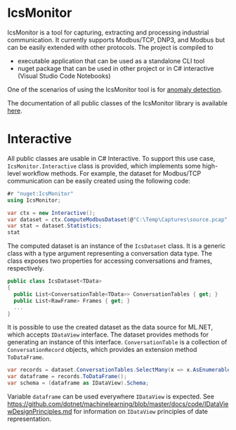 ﻿# IcsMonitor

IcsMonitor is a tool for capturing, extracting and processing industrial communication. It currently supports Modbus/TCP, DNP3, and Modbus 
but can be easily extended with other protocols. The project is compiled to

* executable application that can be used as a standalone CLI tool
* nuget package that can be used in other project or in C# interactive (Visual Studio Code Notebooks)

One of the scenarios of using the IcsMonitor tool is for [anomaly detection](Docs/Classification.md). 

The documentation of all public classes of the IcsMonitor library is available [here](Docs/IcsMonitor.md).

# Interactive

All public classes are usable in C# Interactive. To support this use case, ```IcsMonitor.Interactive``` class is provided, which 
implements some high-level workflow methods. For example, the dataset for Modbus/TCP communication can be easily created using the following code:

```csharp
#r "nuget:IcsMonitor"
using IcsMonitor;

var ctx = new Interactive();
var dataset = ctx.ComputeModbusDataset(@"C:\Temp\Captures\source.pcap", TimeSpan.FromSeconds(120));
var stat = dataset.Statistics;
stat
```

The computed dataset is an instance of the ```IcsDataset``` class. It is a generic class with a type argument representing a conversation data type. The class exposes two properties for accessing conversations and frames, respectively.

```csharp
public class IcsDataset<TData>
{
  public List<ConversationTable<TData>> ConversationTables { get; }
  public List<RawFrame> Frames { get; }
  ...
}
```

It is possible to use the created dataset as the data source for ML.NET, which accepts ```IDataView``` interface. The dataset provides methods for generating an instance of this interface. ```ConversationTable``` is a collection of ```ConversationRecord``` objects, which provides an extension method ```ToDataFrame```.

```csharp
var records = dataset.ConversationTables.SelectMany(x => x.AsEnumerable());
var dataframe = records.ToDataFrame();
var schema = (dataframe as IDataView).Schema;
```

Variable ```dataframe``` can be used everywhere ```IDataView``` is expected. See https://github.com/dotnet/machinelearning/blob/master/docs/code/IDataViewDesignPrinciples.md for information on ```IDataView``` principles of date representation.
